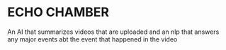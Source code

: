 # ECHO CHAMBER
An AI that summarizes videos that are uploaded and an nlp that answers any major events abt the event that happened in the video
